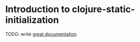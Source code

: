 # Introduction to clojure-static-initialization

TODO: write [great documentation](http://jacobian.org/writing/what-to-write/)
